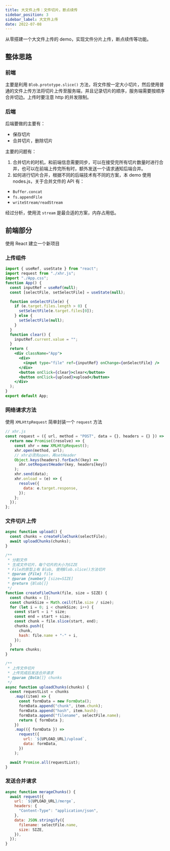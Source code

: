 ```yaml
---
title: 大文件上传：文件切片，断点续传
sidebar_position: 3
sidebar_label: 大文件上传
date: 2022-07-08
---
```


从零搭建一个大文件上传的 demo，实现文件分片上传，断点续传等功能。

## 整体思路

### 前端

主要是利用 `Blob.prototype.slice()` 方法，将文件按一定大小切片，然后使用普通的文件上传方法将切片上传至服务端，并且记录切片的顺序，服务端需要按顺序合并切边。上传时要注意 http 的并发限制。

### 后端

后端要做的主要有：

- 保存切片
- 合并切片，删除切片

主要的问题有：

1. 合并切片的时机，和前端信息需要同步，可以在接受完所有切片数量时进行合并，也可以在前端上传完所有时，额外发送一个请求通知后端合并。
2. 如何进行切片合并，根据不同的后端技术有不同的方案，本 demo 使用 nodes.js，关于合并文件的 API 有：

- `Buffer.concat`
- `fs.appendFile`
- `writeStream/readStream`

经过分析，使用流 `stream` 是最合适的方案，内存占用低。

## 前端部分

使用 React 建立一个新项目

### 上传组件

```jsx
import { useRef, useState } from "react";
import request from "./xhr.js";
import "./App.css";
function App() {
  const inputRef = useRef(null);
  const [selectFile, setSelectFile] = useState(null);

  function onSelectFile(e) {
    if (e.target.files.length > 0) {
      setSelectFile(e.target.files[0]);
    } else {
      setSelectFile(null);
    }
  }
  function clear() {
    inputRef.current.value = "";
  }
  return (
    <div className="App">
      <div>
        <input type="file" ref={inputRef} onChange={onSelectFile} />
      </div>
      <button onClick={clear}>clear</button>
      <button onClick={upload}>upload</button>
    </div>
  );
}
export default App;
```

### 网络请求方法

使用 `XMLHttpRequest` 简单封装一个 `request` 方法

```js
// xhr.js
const request = ({ url, method = "POST", data = {}, headers = {} }) => {
  return new Promise((resolve) => {
    const xhr = new XMLHttpRequest();
    xhr.open(method, url);
    // xhr必须先open，再setHeader
    Object.keys(headers).forEach((key) =>
      xhr.setRequestHeader(key, headers[key])
    );
    xhr.send(data);
    xhr.onload = (e) => {
      resolve({
        data: e.target.response,
      });
    };
  });
};
```

### 文件切片上传

```js
async function upload() {
  const chunks = createFileChunk(selectFile);
  await uploadChunks(chunks);
}

/**
 * 分割文件
 * 生成文件切片，每个切片的大小为SIZE
 * File的原型上有 Blob, 使用Blob.slice()方法切片
 * @param {File} file
 * @param {number} [size=SIZE]
 * @return {Blob[]}
 */
function createFileChunk(file, size = SIZE) {
  const chunks = [];
  const chunkSize = Math.ceil(file.size / size);
  for (let i = 0; i < chunkSize; i++) {
    const start = i * size;
    const end = start + size;
    const chunk = file.slice(start, end);
    chunks.push({
      chunk,
      hash: file.name + "-" + i,
    });
  }
  return chunks;
}

/**
 * 上传文件切片
 * 上传完成后发送合并请求
 * @param {Bolb[]} chunks
 */
async function uploadChunks(chunks) {
  const requestList = chunks
    .map((item) => {
      const formData = new FormData();
      formData.append("chunk", item.chunk);
      formData.append("hash", item.hash);
      formData.append("filename", selectFile.name);
      return { formData };
    })
    .map(({ formData }) =>
      request({
        url: `${UPLOAD_URL}/upload`,
        data: formData,
      })
    );

  await Promise.all(requestList);
}
```

### 发送合并请求

```js
async function merageChunks() {
  await request({
    url: `${UPLOAD_URL}/merge`,
    headers: {
      "Content-Type": "application/json",
    },
    data: JSON.stringify({
      filename: selectFile.name,
      size: SIZE,
    }),
  });
}
```
